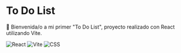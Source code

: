 # To Do List
🌱 Bienvenida/o a mi primer "To Do List", proyecto realizado con React utilizando Vite.

![React](https://img.shields.io/badge/-React-%23F05032?style=flat-square&logo=react&logoColor=fff&color=1fa0d8)
![Vite](https://img.shields.io/badge/-Vite-%23F05032?style=flat-square&logo=vite&logoColor=fff&color=BD34FE)
![CSS](https://img.shields.io/badge/-CSS-%231572B6?style=flat-square&logo=css3&logoColor=fff)